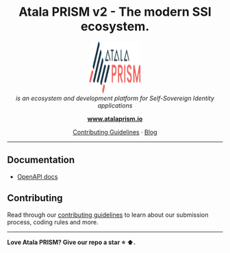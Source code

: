 <h1 align="center">Atala PRISM v2 - The modern SSI ecosystem.</h1>
<p align="center">
  <img src="docs/images/logos/atala-prism-logo.svg" alt="atala-prism-logo" width="120px" height="120px" />
  <br>
  <i> is an ecosystem and development platform for Self-Sovereign Identity applications
  </i>
  <br>
</p>
<p align="center">
  <a href="https://www.atalaprism.io">
    <strong>www.atalaprism.io</strong>
  </a>
  <br>
</p>
<p align="center">
  <a href="CONTRIBUTING.md">Contributing Guidelines</a> · <a href="https://blog.atalaprism.io/">Blog</a>
</p>
<hr>

## Documentation

* [OpenAPI docs](openapi)

## Contributing

Read through our [contributing guidelines][contributing] to learn about our submission process, coding rules and more.

<hr>

**Love Atala PRISM? Give our repo a star :star: :arrow_up:.**

[openapi]: docs/README.md
[contributing]: CONTRIBUTING.md
